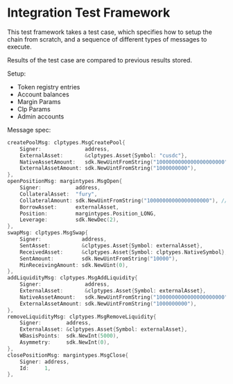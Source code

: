 # Integration Test Framework

This test framework takes a test case,
which specifies how to setup the chain from scratch,
and a sequence of different types of messages to execute.

Results of the test case are compared to previous results stored.

Setup: 
* Token registry entries
* Account balances
* Margin Params
* Clp Params
* Admin accounts

Message spec:

```go
createPoolMsg: clptypes.MsgCreatePool{
    Signer:              address,
    ExternalAsset:       &clptypes.Asset{Symbol: "cusdc"},
    NativeAssetAmount:   sdk.NewUintFromString("1000000000000000000000"), // 1000fury
    ExternalAssetAmount: sdk.NewUintFromString("1000000000"),             // 1000cusdc
},
openPositionMsg: margintypes.MsgOpen{
    Signer:           address,
    CollateralAsset:  "fury",
    CollateralAmount: sdk.NewUintFromString("10000000000000000000"), // 10fury
    BorrowAsset:      externalAsset,
    Position:         margintypes.Position_LONG,
    Leverage:         sdk.NewDec(2),
},
swapMsg: clptypes.MsgSwap{
    Signer:             address,
    SentAsset:          &clptypes.Asset{Symbol: externalAsset},
    ReceivedAsset:      &clptypes.Asset{Symbol: clptypes.NativeSymbol},
    SentAmount:         sdk.NewUintFromString("10000"),
    MinReceivingAmount: sdk.NewUint(0),
},
addLiquidityMsg: clptypes.MsgAddLiquidity{
    Signer:              address,
    ExternalAsset:       &clptypes.Asset{Symbol: externalAsset},
    NativeAssetAmount:   sdk.NewUintFromString("1000000000000000000000"), // 1000fury
    ExternalAssetAmount: sdk.NewUintFromString("1000000000"),
},
removeLiquidityMsg: clptypes.MsgRemoveLiquidity{
    Signer:        address,
    ExternalAsset: &clptypes.Asset{Symbol: externalAsset},
    WBasisPoints:  sdk.NewInt(5000),
    Asymmetry:     sdk.NewInt(0),
},
closePositionMsg: margintypes.MsgClose{
    Signer: address,
    Id:     1,
},
```

